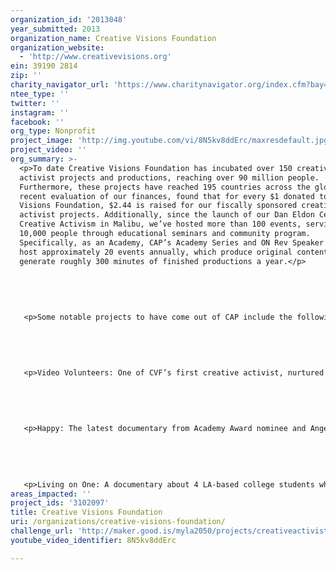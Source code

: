 ```yaml
---
organization_id: '2013048'
year_submitted: 2013
organization_name: Creative Visions Foundation
organization_website:
  - 'http://www.creativevisions.org'
ein: 39190 2814
zip: ''
charity_navigator_url: 'https://www.charitynavigator.org/index.cfm?bay=search.profile&ein=39190 2814'
ntee_type: ''
twitter: ''
instagram: ''
facebook: ''
org_type: Nonprofit
project_image: 'http://img.youtube.com/vi/8N5kv8ddErc/maxresdefault.jpg'
project_video: ''
org_summary: >-
  <p>To date Creative Visions Foundation has incubated over 150 creative
  activist projects and productions, reaching over 90 million people.
  Furthermore, these projects have reached 195 countries across the globe, and a
  recent evaluation of our finances, found that for every $1 donated to Creative
  Visions Foundation, $2.44 is raised for our fiscally sponsored creative
  activist projects. Additionally, since the launch of our Dan Eldon Center for
  Creative Activism in Malibu, we’ve hosted more than 100 events, serving over
  10,000 people through educational seminars and community program.
  Specifically, as an Academy, CAP’s Academy Series and ON Rev Speaker Series
  host approximately 20 events annually, which produce original content and
  generate roughly 300 minutes of finished productions a year.</p>
   
   
   
   
   
   <p>Some notable projects to have come out of CAP include the following:</p>
   
   
   
   
   
   <p>Video Volunteers: One of CVF’s first creative activist, nurtured by founders Kathy Eldon and Amy Eldon Turteltaub here in LA, Jessica Mayberry had a vision to teach illiterate Indian women how to use film to tell their stories and fight their battles. We helped her see it with business strategy, creative consulting, journalism education, and board development. Today Video Volunteers has created the largest, most diverse network of salaried community producers in the world. To date, Video Volunteers has created 15 community video units, trained 150 producers, employed 100 full-time producers, held 1100 screenings, reached 200,000 people through screenings, produced 60 video magazines and 50 additional films, hosted regular video screenings in 350 villages and slums, spurred 2,000 people to take direct action.</p>
   
   
   
   
   
   <p>Happy: The latest documentary from Academy Award nominee and Angeleno Roko Belic, Happy sets out to answer the question and stimulate conversations around, “What makes you happy?” With a Facebook force of more than 30,000 Facebook fans, Happy quickly climbed to the #1 documentary on iTunes and declared February 11th, 2012 World Happy Day, holding over 600 screenings of the documentary in 60 countries on all 7 continents.</p>
   
   
   
   
   
   <p>Living on One: A documentary about 4 LA-based college students who spent their summer living on $1 a day in rural Guatemala to better understand extreme poverty, Living on One has screened in 25 cities to 52,000 people & launched a Student Microfinance Movement with participation from 55 universities. A resource for students to take microfinance classes, find internships, and attend conferences, the Student Microfinance Movement builds the skill set necessary to become successful social entrepreneurs.</p>
areas_impacted: ''
project_ids: '3102097'
title: Creative Visions Foundation
uri: /organizations/creative-visions-foundation/
challenge_url: 'http://maker.good.is/myla2050/projects/creativeactivists.html'
youtube_video_identifier: 8N5kv8ddErc

---
```

